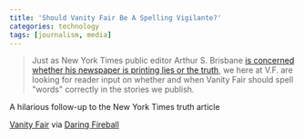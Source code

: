 ```yaml
---
title: 'Should Vanity Fair Be A Spelling Vigilante?'
categories: technology
tags: [journalism, media]
---
```

> Just as New York Times public editor Arthur S. Brisbane [is concerned whether his newspaper is printing lies or the truth][1], we here at V.F. are looking for reader input on whether and when Vanity Fair should spell "words" correctly in the stories we publish.

A hilarious follow-up to the New York Times truth article

[Vanity Fair][2] via [Daring Fireball][3]

   [1]: http://publiceditor.blogs.nytimes.com/2012/01/12/should-the-times-be-a-truth-vigilante/?pagewanted=all
   [2]: http://www.vanityfair.com/online/daily/2012/01/Should-emVanity-Fairem-Being-a-Spelling-Vigilante
   [3]: http://daringfireball.net/linked/2012/01/13/vanity-fair
